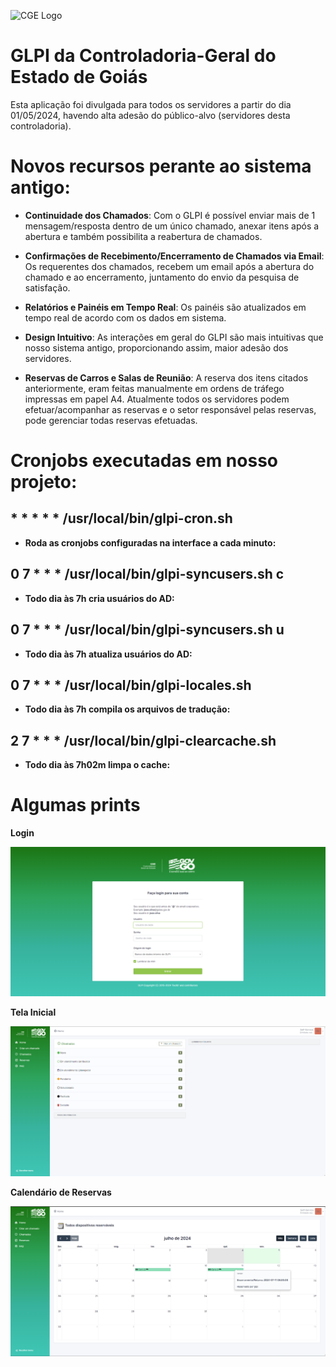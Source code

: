 ![CGE Logo](https://chamados.controladoria.go.gov.br/pics/logos/logo-GLPI-250-black.png)

# GLPI da Controladoria-Geral do Estado de Goiás

Esta aplicação foi divulgada para todos os servidores a partir do dia 01/05/2024, havendo alta adesão do público-alvo (servidores desta controladoria).

# Novos recursos perante ao sistema antigo:

* **Continuidade dos Chamados**: Com o GLPI é possível enviar mais de 1 mensagem/resposta dentro de um único chamado, anexar itens após a abertura e também possibilita a reabertura de chamados.

* **Confirmações de Recebimento/Encerramento de Chamados via Email**: Os requerentes dos chamados, recebem um email após a abertura do chamado e ao encerramento, juntamento do envio da pesquisa de satisfação.

* **Relatórios e Painéis em Tempo Real**: Os painéis são atualizados em tempo real de acordo com os dados em sistema.

* **Design Intuitivo**: As interações em geral do GLPI são mais intuitivas que nosso sistema antigo, proporcionando assim, maior adesão dos servidores.

* **Reservas de Carros e Salas de Reunião**: A reserva dos itens citados anteriormente, eram feitas manualmente em ordens de tráfego impressas em papel A4. Atualmente todos os servidores podem efetuar/acompanhar as reservas e o setor responsável pelas reservas, pode gerenciar todas reservas efetuadas.

# Cronjobs executadas em nosso projeto:

##    * * * * * /usr/local/bin/glpi-cron.sh
* **Roda as cronjobs configuradas na interface a cada minuto:**

##    0 7 * * * /usr/local/bin/glpi-syncusers.sh c
* **Todo dia às 7h cria usuários do AD:**
##    0 7 * * * /usr/local/bin/glpi-syncusers.sh u
* **Todo dia às 7h atualiza usuários do AD:**
##    0 7 * * * /usr/local/bin/glpi-locales.sh
* **Todo dia às 7h compila os arquivos de tradução:**
##    2 7 * * * /usr/local/bin/glpi-clearcache.sh
* **Todo dia às 7h02m limpa o cache:**

# Algumas prints

**Login**

![Tela de Login](pics/screenshots/login.png)

**Tela Inicial**

![Tela de Login](pics/screenshots/index.png)

**Calendário de Reservas**

![Tela de Login](pics/screenshots/reservas.png)
 


